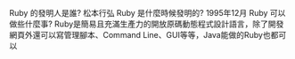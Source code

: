 Ruby 的發明人是誰? 松本行弘
Ruby 是什麼時候發明的? 1995年12月
Ruby 可以做些什麼事? Ruby是簡易且充滿生產力的開放原碼動態程式設計語言，除了開發網頁外還可以寫管理腳本、Command Line、GUI等等，Java能做的Ruby也都可以

